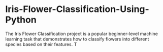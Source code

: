 # Iris-Flower-Classification-Using-Python
The Iris Flower Classification project is a popular beginner-level machine learning task that demonstrates how to classify flowers into different species based on their features. T
